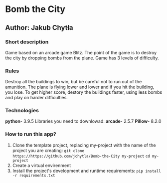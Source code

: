# Bomb the City
## Author: Jakub Chytła

### Short description
Game based on an arcade game Blitz. The point of the game is to destroy the city by dropping bombs from the plane.
Game has 3 levels of difficulty.

### Rules
Destroy all the buildings to win, but be careful not to run out of the amunition.
The plane is flying lower and lower and if you hit the building, you lose.
To get higher score, destory the buildings faster, using less bombs and play on harder difficulties.
### Technologies
**python**- 3.9.5
Libraries you need to downlowad:
**arcade**- 2.5.7
**Pillow**- 8.2.0


### How to run this app?
1. Clone the template project, replacing my-project with the name of the project you are creating: 
`git clone  https://https://github.com/jchytla/Bomb-the-City my-project`
`cd my-project `
2. Create a virtual envirenment
3. Install the project's development and runtime requirements:
`pip install -r requirements.txt`